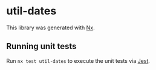 # util-dates

This library was generated with [Nx](https://nx.dev).

## Running unit tests

Run `nx test util-dates` to execute the unit tests via [Jest](https://jestjs.io).
